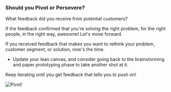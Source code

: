 ### Should you Pivot or Persevere?

What feedback did you receive from potential customers? 

If the feedback confirmed that you're solving the right problem, for the right people, in the right way, awesome! Let's move forward.

If you received feedback that makes you want to rethink your problem, customer segment, or solution, now's the time. 

- Update your lean canvas, and consider going back to the brainstorming and paper prototyping phase to take another shot at it.

Keep iterating until you get feedback that tells you to push on!

![Pivot!](https://media0.giphy.com/media/2OP9jbHFlFPW/200.gif)
